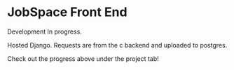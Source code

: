 JobSpace Front End
======
Development In progress.

Hosted Django. Requests are from the c backend and uploaded to postgres.

Check out the progress above under the project tab!
